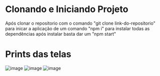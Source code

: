 # Clonando e Iniciando Projeto
Após clonar o repositorio com o comando "git clone link-do-repositorio" para inicar a aplicação de um comando "npm i" para instalar todas as dependências após instalar basta dar um "npm start"

# Prints das telas
![image](https://github.com/BrenoMOliveira/ProjetoWeb/issues/3#issue-2255258368)
![image](https://github.com/BrenoMOliveira/ProjetoWeb/issues/1#issue-2255257904)
![image](https://github.com/BrenoMOliveira/ProjetoWeb/issues/4#issue-2255258423)
